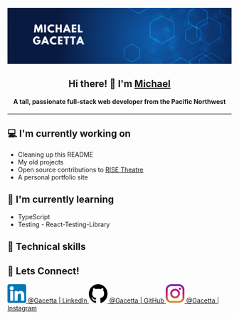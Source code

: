 <!-- ![](https://github.com/gacetta/gacetta/assets/78240758/3bbbd934-6867-41bc-80e5-0807df1efd17) -->
![](https://raw.githubusercontent.com/gacetta/gacetta/main/banners/banner.png)

<h2 align="center"> Hi there! 👋 I'm <a href="https://www.linkedin.com/in/gacetta/">Michael</a></h2>
<h4 align="center"> A tall, passionate full-stack web developer from the Pacific Northwest </h4>
<hr>

## 💻 I'm currently working on
- Cleaning up this README
- My old projects
- Open source contributions to [RISE Theatre](https://www.risetheatre.org/)
- A personal portfolio site

## 🌱 I'm currently learning
- TypeScript
- Testing - React-Testing-Library

## 💼 Technical skills

## 🤝 Lets Connect!
<a href='https://www.linkedin.com/in/gacetta/'>
  <img align=”left” src='https://raw.githubusercontent.com/gacetta/gacetta/main/images/linkedin-svgrepo-com.svg' alt='Michael Gacetta | LinkedIn' width='42px'/> @Gacetta | LinkedIn
</a>
<a href='https://github.com/gacetta'>
  <img align=”left” src='https://raw.githubusercontent.com/gacetta/gacetta/main/images/github-142-svgrepo-com.svg' alt='Michael Gacetta | GitHub' width='42px'/> @Gacetta | GitHub
</a>
<a href='https://www.instagram.com/gacetta/'>
  <img align=”left” src='https://raw.githubusercontent.com/gacetta/gacetta/main/images/instagram-svgrepo-com.svg' alt='Michael Gacetta | Instagram' width='42px'/> @Gacetta | Instagram
</a>

<!--
**gacetta/gacetta** is a ✨ _special_ ✨ repository because its `README.md` (this file) appears on your GitHub profile.

Here are some ideas to get you started:

- 🔭 I’m currently working on ...
- 🌱 I’m currently learning ...
- 👯 I’m looking to collaborate on ...
- 🤔 I’m looking for help with ...
- 💬 Ask me about ...
- 📫 How to reach me: ...
- 😄 Pronouns: ...
- ⚡ Fun fact: ...
-->
